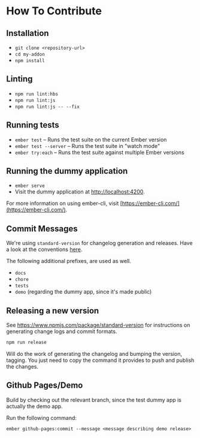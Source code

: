 # How To Contribute

## Installation

* `git clone <repository-url>`
* `cd my-addon`
* `npm install`

## Linting

* `npm run lint:hbs`
* `npm run lint:js`
* `npm run lint:js -- --fix`

## Running tests

* `ember test` – Runs the test suite on the current Ember version
* `ember test --server` – Runs the test suite in "watch mode"
* `ember try:each` – Runs the test suite against multiple Ember versions

## Running the dummy application

* `ember serve`
* Visit the dummy application at [http://localhost:4200](http://localhost:4200).

For more information on using ember-cli, visit [https://ember-cli.com/](https://ember-cli.com/).

## Commit Messages

We're using `standard-version` for changelog generation and releases. Have a look at the conventions [here].

The following additional prefixes, are used as well.

* `docs`
* `chore`
* `tests`
* `demo` (regarding the dummy app, since it's made public)

[here]: https://www.npmjs.com/package/standard-version#commit-message-convention-at-a-glance

## Releasing a new version

See https://www.npmjs.com/package/standard-version for instructions on generating change logs and commit formats.

```bash
npm run release
```

Will do the work of generating the changelog and bumping the version, tagging.
You just need to copy the command it provides to push and publish the changes.

## Github Pages/Demo

Build by checking out the relevant branch, since the test dummy app
is actually the demo app.

Run the following command:

```no-highlight
ember github-pages:commit --message <message describing demo release>
```